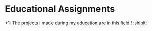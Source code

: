 # Educational Assignments

+1: The projects I made during my education are in this field.! :shipit:
